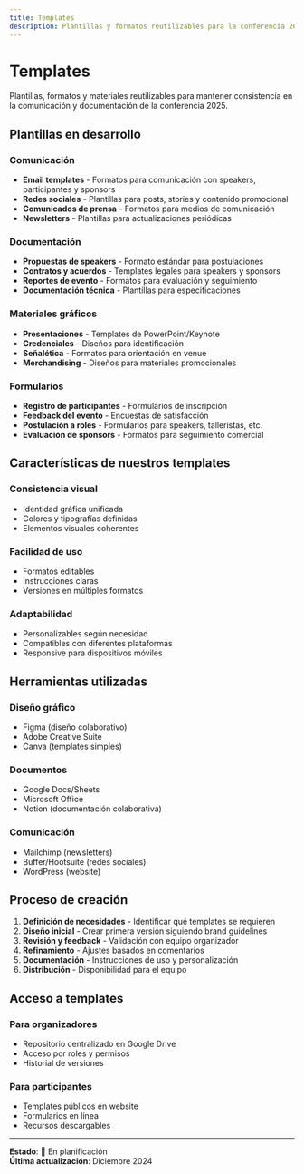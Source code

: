 ```yaml
---
title: Templates
description: Plantillas y formatos reutilizables para la conferencia 2025
---
```


# Templates

Plantillas, formatos y materiales reutilizables para mantener consistencia en la comunicación y documentación de la conferencia 2025.

## Plantillas en desarrollo

### **Comunicación**
- **Email templates** - Formatos para comunicación con speakers, participantes y sponsors
- **Redes sociales** - Plantillas para posts, stories y contenido promocional
- **Comunicados de prensa** - Formatos para medios de comunicación
- **Newsletters** - Plantillas para actualizaciones periódicas

### **Documentación**
- **Propuestas de speakers** - Formato estándar para postulaciones
- **Contratos y acuerdos** - Templates legales para speakers y sponsors
- **Reportes de evento** - Formatos para evaluación y seguimiento
- **Documentación técnica** - Plantillas para especificaciones

### **Materiales gráficos**
- **Presentaciones** - Templates de PowerPoint/Keynote
- **Credenciales** - Diseños para identificación
- **Señalética** - Formatos para orientación en venue
- **Merchandising** - Diseños para materiales promocionales

### **Formularios**
- **Registro de participantes** - Formularios de inscripción
- **Feedback del evento** - Encuestas de satisfacción
- **Postulación a roles** - Formularios para speakers, talleristas, etc.
- **Evaluación de sponsors** - Formatos para seguimiento comercial

## Características de nuestros templates

### **Consistencia visual**
- Identidad gráfica unificada
- Colores y tipografías definidas
- Elementos visuales coherentes

### **Facilidad de uso**
- Formatos editables
- Instrucciones claras
- Versiones en múltiples formatos

### **Adaptabilidad**
- Personalizables según necesidad
- Compatibles con diferentes plataformas
- Responsive para dispositivos móviles

## Herramientas utilizadas

### **Diseño gráfico**
- Figma (diseño colaborativo)
- Adobe Creative Suite
- Canva (templates simples)

### **Documentos**
- Google Docs/Sheets
- Microsoft Office
- Notion (documentación colaborativa)

### **Comunicación**
- Mailchimp (newsletters)
- Buffer/Hootsuite (redes sociales)
- WordPress (website)

## Proceso de creación

1. **Definición de necesidades** - Identificar qué templates se requieren
2. **Diseño inicial** - Crear primera versión siguiendo brand guidelines
3. **Revisión y feedback** - Validación con equipo organizador
4. **Refinamiento** - Ajustes basados en comentarios
5. **Documentación** - Instrucciones de uso y personalización
6. **Distribución** - Disponibilidad para el equipo

## Acceso a templates

### **Para organizadores**
- Repositorio centralizado en Google Drive
- Acceso por roles y permisos
- Historial de versiones

### **Para participantes**
- Templates públicos en website
- Formularios en línea
- Recursos descargables

---

**Estado**: 🚧 En planificación  
**Última actualización**: Diciembre 2024
